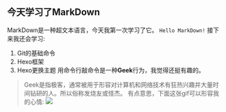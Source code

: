 ## 今天学习了**MarkDown** 
MarkDown是一种超文本语言，今天我第一次学习了它。
```Hello MarkDown!```
接下来我还会学习:
1. Git的基础命令
1. Hexo框架
1. Hexo更换主题
用命令行敲命令是一种**Geek**行为，我觉得还挺有趣的。
> Geek是指极客，通常被用于形容对计算机和网络技术有狂热兴趣并大量时间钻研的人。所以俗称发烧友或怪杰。
有点意思，下面这张gif可以形容我的心情:
![](https://qgt-style.oss-cn-hangzhou.aliyuncs.com/newcoursep4/g1/g1-2-2/tenor.gif)
